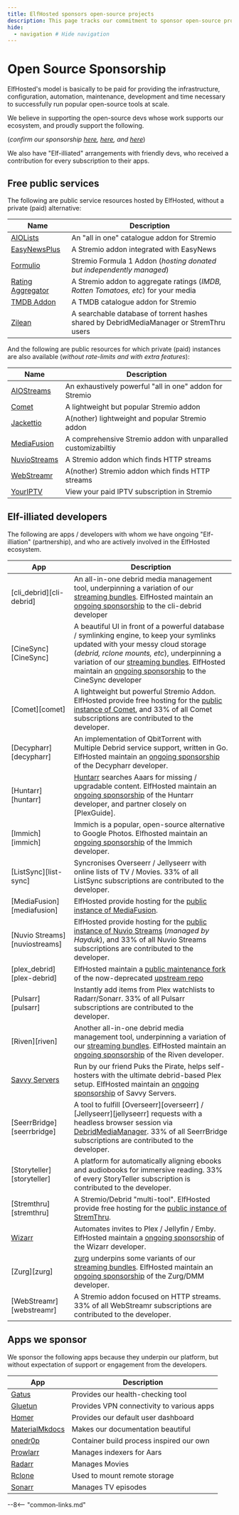```yaml
---
title: ElfHosted sponsors open-source projects
description: This page tracks our commitment to sponsor open-source projects as our revenue grows
hide:
  - navigation # Hide navigation
---
```

# Open Source Sponsorship

ElfHosted's model is basically to be paid for providing the infrastructure, configuration, automation, maintenance, development and time necessary to successfully run popular open-source tools at scale.

We believe in supporting the open-source devs whose work supports our ecosystem, and proudly support the following.

(*confirm our sponsorship [here](https://github.com/funkypenguin/), [here](https://github.com/orgs/elfhosted/sponsoring), and [here](https://opencollective.com/elfhosted)*)

We also have "Elf-illiated" arrangements with friendly devs, who received a contribution for every subscription to their apps.

## Free public services

The following are public service resources hosted by ElfHosted, without a private (paid) alternative:

| Name      | Description                                                                                   |
|-----------|-----------------------------------------------------------------------------------------------|
| [AIOLists](https://aiolists.elfhosted.com)                   | An "all in one" catalogue addon for Stremio
| [EasyNewsPlus](https://easynewsplus.elfhosted.com)           | A Stremio addon integrated with EasyNews
| [Formulio](https://formulio.hayd.uk)                   | Stremio Formula 1 Addon (*hosting donated but independently managed*) |
| [Rating Aggregator](https://rating-aggregator.elfhosted.com)    | A Stremio addon to aggregate ratings (*IMDB, Rotten Tomatoes, etc*) for your media |
| [TMDB Addon](https://tmdb.elfhosted.com) | A TMDB catalogue addon for Stremio                        |
| [Zilean](https://zilean.elfhosted.com)                     | A searchable database of torrent hashes shared by DebridMediaManager or StremThru users        |


And the following are public resources for which private (paid) instances are also available (*without rate-limits and with extra features*):

| Name         | Description |
|--------------|-------------|
| [AIOStreams](https://aiostreams.elfhosted.com) | An exhaustively powerful "all in one" addon for Stremio
| [Comet](https://comet.elfhosted.com)        | A lightweight but popular Stremio addon |
| [Jackettio](https://jackettio.elfhosted.com)    | A(nother) lightweight and popular Stremio addon |
| [MediaFusion](https://mediafusion.elfhosted.com)  | A comprehensive Stremio addon with unparalled customizabiltiy |
| [NuvioStreams](https://nuviostreams.hayd.uk) | A Stremio addon which finds HTTP streams |
| [WebStreamr](https://webstreamr.hayd.uk) |  A(nother) Stremio addon which finds HTTP streams |
| [YourIPTV](https://youriptv.hayd.uk)                   | View your paid IPTV subscription in Stremio |

## Elf-illiated developers

The following are apps / developers with whom we have ongoing "Elf-illiation" (partnership), and who are actively involved in the ElfHosted ecosystem.


| App             | Description |
|-----------------|-------------|
| [cli_debrid][cli-debrid] | An all-in-one debrid media management tool, underpinning a variation of our [streaming bundles](https://store.elfhosted.com/product-category/streaming-bundles/). ElfHosted maintain an [ongoing sponsorship](https://github.com/sponsors/godver3) to the cli-debrid developer |
| [CineSync][CineSync] | A beautiful UI in front of a powerful database / symlinking engine, to keep your symlinks updated with your messy cloud storage (*debrid, rclone mounts, etc*), underpinning a variation of our [streaming bundles](https://store.elfhosted.com/product-category/streaming-bundles/). ElfHosted maintain an [ongoing sponsorship](https://github.com/sponsors/sureshfizzy) to the CineSync developer |
| [Comet][comet]           | A lightweight but powerful Stremio Addon. ElfHosted provide free hosting for the [public instance of Comet](https://comet.elfhosted.com), and 33% of all Comet subscriptions are contributed to the developer. |
| [Decypharr][decypharr]       | An implementation of QbitTorrent with Multiple Debrid service support, written in Go. ElfHosted maintain an [ongoing sponsorship](https://github.com/sponsors/sirrobot01) of the Decypharr developer. |
| [Huntarr][huntarr]         | [Huntarr](https://github.com/plexguide/Huntarr.io) searches Aaars for missing / upgradable content. ElfHosted maintain an [ongoing sponsorship](https://github.com/sponsors/plexguide) of the Huntarr developer, and partner closely on [PlexGuide]. |
| [Immich][immich]          | Immich is a popular, open-source alternative to Google Photos. Elfhosted maintain an [ongoing sponsorship](https://github.com/sponsors/alextran1502) of the Immich developer. |
| [ListSync][list-sync]        | Syncronises Overseerr / Jellyseerr with online lists of TV / Movies. 33% of all ListSync subscriptions are contributed to the developer.  |
| [MediaFusion][mediafusion]     | ElfHosted provide hosting for the [public instance of MediaFusion](https://mediafusion.elfhosted.com). |
| [Nuvio Streams][nuviostreams]   | ElfHosted provide hosting for the [public instance of Nuvio Streams](https://nuviostreams.hayd.uk) (*managed by Hayduk*), and 33% of all Nuvio Streams subscriptions are contributed to the developer. |
| [plex_debrid][plex-debrid]      | ElfHosted maintain a [public maintenance fork](https://github.com/elfhosted/plex_debrid) of the now-deprecated [upstream repo](https://github.com/elfhosted/plex_debrid) |
| [Pulsarr][pulsarr] | Instantly add items from Plex watchlists to Radarr/Sonarr. 33% of all Pulsarr subscriptions are contributed to the developer.  |
| [Riven][riven] |  Another all-in-one debrid media management tool, underpinning a variation of our [streaming bundles](https://store.elfhosted.com/product-category/streaming-bundles/). ElfHosted maintain an [ongoing sponsorship](https://ko-fi.com/spoked) of the Riven developer. | 
| [Savvy Servers](https://ko-fi.com/savvyservers/) | Run by our friend Puks the Pirate, helps self-hosters with the ultimate debrid-based Plex setup. ElfHosted maintain an [ongoing sponsorship](https://ko-fi.com/savvyservers/) of Savvy Servers. |
| [SeerrBridge][seerrbridge] | A tool to fulfill [Overseerr][overseerr] / [Jellyseerr][jellyseerr] requests with a headless browser session via [DebridMediaManager](https://debridmediamanager.com). 33% of all SeerrBridge subscriptions are contributed to the developer. |
| [Storyteller][storyteller] | A platform for automatically aligning ebooks and audiobooks for immersive reading. 33% of every StoryTeller subscription is contributed to the developer. |
| [Stremthru][stremthru] | A Stremio/Debrid "multi-tool". ElfHosted provide free hosting for the [public instance of StremThru](https://stremthru.elfhosted.com). |
| [Wizarr](https://github.com/wizarrrr/wizarr) | Automates invites to Plex / Jellyfin / Emby. ElfHosted maintain a [ongoing sponsorship](https://github.com/sponsors/mtthidoteu) of the Wizarr developer. |
| [Zurg][zurg] | [zurg](https://github.com/sponsors/debridmediamanager) underpins some variants of our [streaming bundles](https://store.elfhosted.com/product-category/streaming-bundles/). ElfHosted maintain an [ongoing sponsorship](https://github.com/sponsors/debridmediamanager) of the Zurg/DMM developer. |
| [WebStreamr][webstreamr] | A Stremio addon focused on HTTP streams.  33% of all WebStreamr subscriptions are contributed to the developer. |

## Apps we sponsor

We sponsor the following apps because they underpin our platform, but without expectation of support or engagement from the developers.

| App              | Description |
|------------------|-------------|
| [Gatus](https://github.com/sponsors/TwiN) | Provides our health-checking tool |
| [Gluetun](https://github.com/sponsors/qdm12) |  Provides VPN connectivity to various apps |
| [Homer](https://www.buymeacoffee.com/bastien) |  Provides our default user dashboard |
| [MaterialMkdocs](https://github.com/sponsors/squidfunk)   | Makes our documentation beautiful |
| [onedr0p](https://github.com/sponsors/onedr0p) | Container build process inspired our own |
| [Prowlarr](https://opencollective.com/prowlarr) |  Manages indexers for Aars |
| [Radarr](https://opencollective.com/radarr) | Manages Movies |
| [Rclone](https://github.com/sponsors/rclone) |  Used to mount remote storage |
| [Sonarr](https://opencollective.com/sonarr) |  Manages TV episodes |


--8<-- "common-links.md"